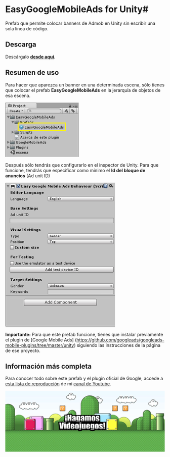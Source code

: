 # EasyGoogleMobileAds for Unity#

Prefab que permite colocar banners de Admob en Unity sin escribir una sola línea de código.

## Descarga ##

Descárgalo [**desde aquí**](https://github.com/jjjuande/EasyGoogleMobileAds/releases/download/v0.9.1/EasyGoogleMobileAds-0.9.1.unitypackage).

## Resumen de uso ##

Para hacer que aparezca un banner en una determinada escena, sólo tienes que colocar el prefab **EasyGoogleMobileAds** en la jerarquía de objetos de esa escena.

![](Images/Prefab.png)

Después sólo tendrás que configurarlo en el inspector de Unity. Para que funcione, tendrás que especificar como mínimo el **Id del bloque de anuncios** (Ad unit ID)

![](Images/Editor.png)

**Importante:** Para que este prefab funcione, tienes que instalar previamente el plugin de [Google Mobile Ads] (https://github.com/googleads/googleads-mobile-plugins/tree/master/unity) siguiendo las instrucciones de la página de ese proyecto.

## Información más completa ##

Para conocer todo sobre este prefab y el plugin oficial de Google, accede a [esta lista de reproducción](https://www.youtube.com/playlist?list=PLREdURb87ks2uIXmTOAVvnOz0JV2-ZwHH) de mi [canal de Youtube](https://www.youtube.com/juande).

[![Ir a mi canal de Youtube](Images/CanalYoutube.png)](https://www.youtube.com/juande)
